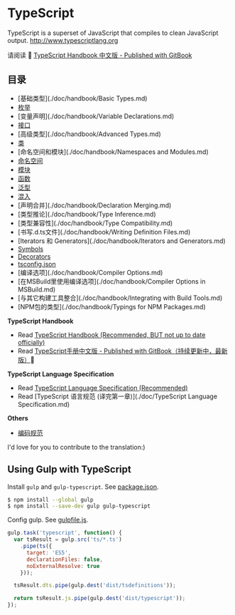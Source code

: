 # TypeScript

TypeScript is a superset of JavaScript that compiles to clean JavaScript output.  http://www.typescriptlang.org

请阅读 :book: [TypeScript Handbook 中文版 - Published with GitBook](http://zhongsp.gitbooks.io/typescript-handbook/content/)


## 目录

* [基础类型](./doc/handbook/Basic Types.md)
* [枚举](./doc/handbook/Enums.md)
* [变量声明](./doc/handbook/Variable Declarations.md)
* [接口](./doc/handbook/Interfaces.md)
* [高级类型](./doc/handbook/Advanced Types.md)
* [类](./doc/handbook/Classes.md)
* [命名空间和模块](./doc/handbook/Namespaces and Modules.md)
* [命名空间](./doc/handbook/Namespaces.md)
* [模块](./doc/handbook/Modules.md)
* [函数](./doc/handbook/Functions.md)
* [泛型](./doc/handbook/Generics.md)
* [混入](./doc/handbook/Mixins.md)
* [声明合并](./doc/handbook/Declaration Merging.md)
* [类型推论](./doc/handbook/Type Inference.md)
* [类型兼容性](./doc/handbook/Type Compatibility.md)
* [书写.d.ts文件](./doc/handbook/Writing Definition Files.md)
* [Iterators 和 Generators](./doc/handbook/Iterators and Generators.md)
* [Symbols](./doc/handbook/Symbols.md)
* [Decorators](./doc/handbook/Decorators.md)
* [tsconfig.json](./doc/handbook/tsconfig.json.md)
* [编译选项](./doc/handbook/Compiler Options.md)
* [在MSBuild里使用编译选项](./doc/handbook/Compiler Options in MSBuild.md)
* [与其它构建工具整合](./doc/handbook/Integrating with Build Tools.md)
* [NPM包的类型](./doc/handbook/Typings for NPM Packages.md)

**TypeScript Handbook**

* Read [TypeScript Handbook (Recommended, BUT not up to date officially)](http://www.typescriptlang.org/Handbook)
* Read [TypeScript手册中文版 - Published with GitBook（持续更新中，最新版）](http://zhongsp.gitbooks.io/typescript-handbook/content/):book: 

**TypeScript Language Specification**

* Read [TypeScript Language Specification (Recommended)](https://github.com/Microsoft/TypeScript/blob/master/doc/spec.md)
* Read [TypeScript 语言规范 (译完第一章)](./doc/TypeScript Language Specification.md)

**Others**

* [编码规范](./doc/coding_guidelines.md)

I'd love for you to contribute to the translation:)


## Using Gulp with TypeScript

Install `gulp` and `gulp-typescript`. See [package.json](./package.json).

```sh
$ npm install --global gulp
$ npm install --save-dev gulp gulp-typescript
```

Config gulp. See [gulpfile.js](./gulpfile.js).

```js
gulp.task('typescript', function() {
  var tsResult = gulp.src('ts/*.ts')
    .pipe(ts({
      target: 'ES5',
      declarationFiles: false,
      noExternalResolve: true
    }));

  tsResult.dts.pipe(gulp.dest('dist/tsdefinitions'));

  return tsResult.js.pipe(gulp.dest('dist/typescript'));
});
```

